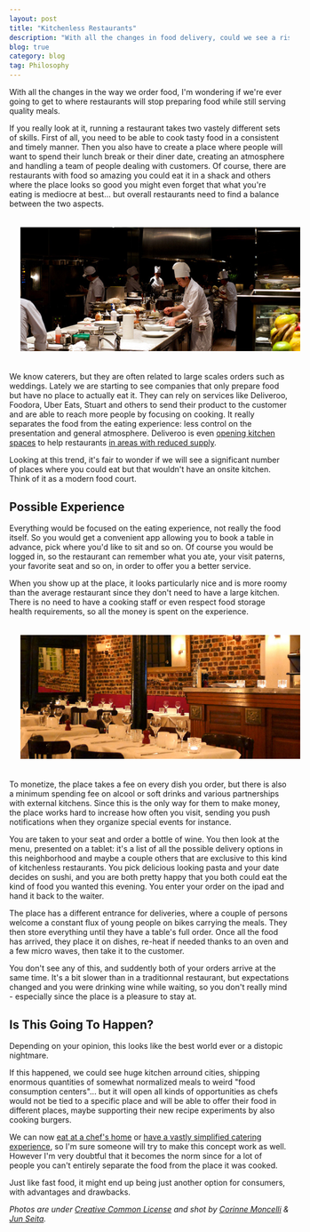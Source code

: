 ```yaml
---
layout: post
title: "Kitchenless Restaurants"
description: "With all the changes in food delivery, could we see a rise in quality restaurants that don't prepare any food at all, and how would it look like?"
blog: true
category: blog
tag: Philosophy
---
```


With all the changes in the way we order food, I'm wondering if we're ever going to get to where restaurants will stop preparing food while still serving quality meals.

If you really look at it, running a restaurant takes two vastely different sets of skills. First of all, you need to be able to cook tasty food in a consistent and timely manner. Then you also have to create a place where people will want to spend their lunch break or their diner date, creating an atmosphere and handling a team of people dealing with customers. Of course, there are restaurants with food so amazing you could eat it in a shack and others where the place looks so good you might even forget that what you're eating is mediocre at best... but overall restaurants need to find a balance between the two aspects.

<div class="image-wrapper" style="text-align: center"><img src="/assets/blog/kitchen.jpg" alt="Kitchenless restaurant" style="padding: 20px; width: 670px;"/></div>

We know caterers, but they are often related to large scales orders such as weddings. Lately we are starting to see companies that only prepare food but have no place to actually eat it. They can rely on services like Deliveroo, Foodora, Uber Eats, Stuart and others to send their product to the customer and are able to reach more people by focusing on cooking. It really separates the food from the eating experience: less control on the presentation and general atmosphere. Deliveroo is even [opening kitchen spaces][1] to help restaurants [in areas with reduced supply][2].

Looking at this trend, it's fair to wonder if we will see a significant number of places where you could eat but that wouldn't have an onsite kitchen. Think of it as a modern food court.

## Possible Experience

Everything would be focused on the eating experience, not really the food itself. So you would get a convenient app allowing you to book a table in advance, pick where you'd like to sit and so on. Of course you would be logged in, so the restaurant can remember what you ate, your visit paterns, your favorite seat and so on, in order to offer you a better service.

When you show up at the place, it looks particularly nice and is more roomy than the average restaurant since they don't need to have a large kitchen. There is no need to have a cooking staff or even respect food storage health requirements, so all the money is spent on the experience.

<div class="image-wrapper" style="text-align: center"><img src="/assets/blog/restaurant.jpg" alt="Kitchenless restaurant" style="padding: 20px; width: 670px;"/></div>

To monetize, the place takes a fee on every dish you order, but there is also a minimum spending fee on alcool or soft drinks and various partnerships with external kitchens. Since this is the only way for them to make money, the place works hard to increase how often you visit, sending you push notifications when they organize special events for instance.

You are taken to your seat and order a bottle of wine. You then look at the menu, presented on a tablet: it's a list of all the possible delivery options in this neighborhood and maybe a couple others that are exclusive to this kind of kitchenless restaurants. You pick delicious looking pasta and your date decides on sushi, and you are both pretty happy that you both could eat the kind of food you wanted this evening. You enter your order on the ipad and hand it back to the waiter.

The place has a different entrance for deliveries, where a couple of persons welcome a constant flux of young people on bikes carrying the meals. They then store everything until they have a table's full order. Once all the food has arrived, they place it on dishes, re-heat if needed thanks to an oven and a few micro waves, then take it to the customer.

You don't see any of this, and suddently both of your orders arrive at the same time. It's a bit slower than in a traditionnal restaurant, but expectations changed and you were drinking wine while waiting, so you don't really mind - especially since the place is a pleasure to stay at.

## Is This Going To Happen?

Depending on your opinion, this looks like the best world ever or a distopic nightmare.

If this happened, we could see huge kitchen arround cities, shipping enormous quantities of somewhat normalized meals to weird "food consumption centers"... but it will open all kinds of opportunities as chefs would not be tied to a specific place and will be able to offer their food in different places, maybe supporting their new recipe experiments by also cooking burgers.

We can now [eat at a chef's home][3] or [have a vastly simplified catering experience][4], so I'm sure someone will try to make this concept work as well. However I'm very doubtful that it becomes the norm since for a lot of people you can't entirely separate the food from the place it was cooked.

Just like fast food, it might end up being just another option for consumers, with advantages and drawbacks.


_Photos are under [Creative Common License][5] and shot by [Corinne Moncelli][6] & [Jun Seita][7]._

[1]:	https://techcrunch.com/2016/04/28/soul-kitchen/
[2]:	http://uk.businessinsider.com/deliveroo-planing-to-use-shipping-containers-to-fight-off-new-rivals-like-amazon-2016-5
[3]:	https://plateculture.com/
[4]:	https://labelleassiette.co.uk/
[5]:	https://creativecommons.org/licenses/by/2.0/
[6]:	https://www.flickr.com/photos/hotels-paris-rive-gauche/
[7]:	https://www.flickr.com/photos/jseita